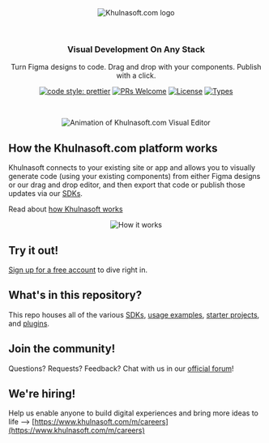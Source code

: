<br />
<br />
<p align="center">
  <picture>
    <source media="(prefers-color-scheme: dark)" srcset="https://cdn.khulnasoft.com/api/v1/image/assets%2FYJIGb4i01jvw0SRdL5Bt%2F160d3724e72b4f88af781e0887df5601">
    <img alt="Khulnasoft.com logo" src="https://cdn.khulnasoft.com/api/v1/image/assets%2FYJIGb4i01jvw0SRdL5Bt%2F96fa96f7f5a0415f9dff40b41d78b6a7">
  </picture>
</p>
<br />
<h3 align="center">
  Visual Development On Any Stack
</h3>
<p align="center">
   Turn Figma designs to code. Drag and drop with your components. Publish with a click.
</p>

<p align="center">
  <a href="https://github.com/prettier/prettier"><img alt="code style: prettier" src="https://img.shields.io/badge/code_style-prettier-ff69b4.svg" /></a>
  <a href="https://github.com/khulnasoft-com/khulnasoft/pulls"><img alt="PRs Welcome" src="https://img.shields.io/badge/PRs-welcome-brightgreen.svg" /></a>
  <a href="https://github.com/khulnasoft-com/khulnasoft"><img alt="License" src="https://img.shields.io/github/license/khulnasoft-com/khulnasoft" /></a>
  <a href="https://www.npmjs.com/package/@khulnasoft.com/sdk"><img alt="Types" src="https://img.shields.io/npm/types/@khulnasoft.com/sdk" /></a>
</p>
<br />

<p align="center">
  <img alt="Animation of Khulnasoft.com Visual Editor" src="https://github.com/user-attachments/assets/6972696e-bfb5-4c6d-b987-ea6a07816655" >
</p>

## How the Khulnasoft.com platform works

Khulnasoft connects to your existing site or app and allows you to visually generate code (using your existing components) from either Figma designs or our drag and drop editor, and then export that code or publish those updates via our [SDKs](https://www.khulnasoft.com/c/docs/developers).

Read about [how Khulnasoft works](https://www.khulnasoft.com/c/docs/how-khulnasoft-works-technical)

<p align="center">
  <img alt="How it works" src="https://github.com/user-attachments/assets/7ef9ca00-22f2-49b7-9b29-1df1eb7daba7" />
</p>

## Try it out!

[Sign up for a free account](https://khulnasoft.com/signup) to dive right in.

## What's in this repository?

This repo houses all of the various [SDKs](packages), [usage examples](examples), [starter projects](starters), and [plugins](plugins).

## Join the community!

Questions? Requests? Feedback? Chat with us in our [official forum](https://forum.khulnasoft.com)!

## We're hiring!

Help us enable anyone to build digital experiences and bring more ideas to life --> [https://www.khulnasoft.com/m/careers](https://www.khulnasoft.com/m/careers)
